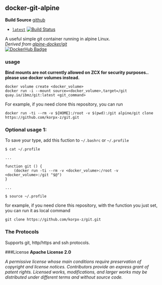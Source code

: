 ## docker-git-alpine

**Build Source**
[github](https://github.com/korpx-z/git)
-	[`latest`](https://github.com/korpx-z/git)  [![Build Status](https://travis-ci.com/korpx-z/git.svg?branch=master)](https://travis-ci.com/github/korpx-z/git)

A useful simple git container running in alpine Linux. <br />
_Derived from [alpine-docker/git](https://github.com/alpine-docker/git)_<br />
[![DockerHub Badge](http://dockeri.co/image/alpine/git)](https://hub.docker.com/r/alpine/git/)

### usage
**Bind mounts are not currently allowed on ZCX for security purposes.. please use docker volumes instead.**
```
docker volume create <docker_volume>
docker run -i --mount source=<docker_volume>,target=/git quay.io/ibmz/git:latest <git_command>
```
For example, if you need clone this repository, you can run
```
docker run -ti --rm -v ${HOME}:/root -v $(pwd):/git alpine/git clone https://github.com/korpx-z/git.git
```
### Optional usage 1:

To save your type, add this fuction to `~/.bashrc` or `~/.profile`
    
    $ cat ~/.profile
    
    ...
    
    function git () {
        (docker run -ti --rm -v <docker_volume>:/root -v <docker_volume>:/git "$@")
    }
    
    ...
    
    $ source ~/.profile

for example, if you need clone this repository, with the function you just set, you can run it as local command

    git clone https://github.com/korpx-z/git.git

    
### The Protocols

Supports git, http/https and ssh protocols.

###License
**Apache License 2.0**

_A permissive license whose main conditions require preservation of copyright and license notices. Contributors provide an express grant of patent rights. Licensed works, modifications, and larger works may be distributed under different terms and without source code._
